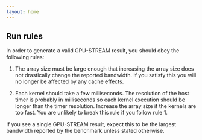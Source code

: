 ```yaml
---
layout: home 
---
```


## Run rules

In order to generate a valid GPU-STREAM result, you should obey the following rules:

1. The array size must be large enough that increasing the array size does not drastically change the reported bandwidth. If you satisfy this you will no longer be affected by any cache effects.

2. Each kernel should take a few milliseconds. The resolution of the host timer is probably in milliseconds so each kernel execution should be longer than the timer resolution. Increase the array size if the kernels are too fast. You are unlikely to break this rule if you follow rule 1.

If you see a single GPU-STREAM result, expect this to be the largest bandwidth reported by the benchmark unless stated otherwise.



